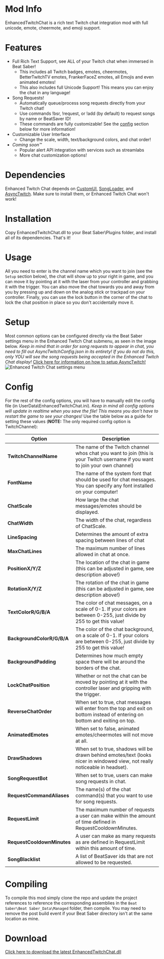 # Mod Info
EnhancedTwitchChat is a rich text Twitch chat integration mod with full unicode, emote, cheermote, and emoji support.

# Features
- Full Rich Text Support, see ALL of your Twitch chat when immersed in Beat Saber!
  - This includes all Twitch badges, emotes, cheermotes, BetterTwitchTV emotes, FrankerFaceZ emotes, all Emojis and even animated emotes!
  - This also includes full Unicode Support! This means you can enjoy the chat in any language!
- Song Requests!
  - Automatically queue/process song requests directly from your Twitch chat!
  - Use commands !bsr, !request, or !add (by default) to request songs by name or BeatSaver ID!
  - These commands are fully customizable! See the [config](https://github.com/brian91292/BeatSaber-EnhancedTwitchChat#config) section below for more information!
- Customizable User Interface
  - Change the scale, width, text/background colors, and chat order!
- *Coming soon:tm:*
  - Popular alert API integration with services such as streamlabs
  - More chat customization options!
  
# Dependencies
Enhanced Twitch Chat depends on [CustomUI](https://www.modsaber.org/mod/customui/), [SongLoader](https://www.modsaber.org/mod/song-loader/), and [AsyncTwitch](https://www.modsaber.org/mod/asynctwitchlib/). Make sure to install them, or Enhanced Twitch Chat won't work!
  
# Installation
Copy EnhancedTwitchChat.dll to your Beat Saber\Plugins folder, and install all of its dependencies. That's it!

# Usage
All you need to enter is the channel name which you want to join (see the `Setup` section below), the chat will show up to your right in game, and you can move it by pointing at it with the laser from your controller and grabbing it with the trigger. You can also move the chat towards you and away from you by pressing up and down on the analog stick or trackpad on your controller. Finally, you can use the lock button in the corner of the chat to lock the chat position in place so you don't accidentally move it.

# Setup
Most common options can be configured directly via the Beat Saber settings menu in the Enhanced Twitch Chat submenu, as seen in the image below. *Keep in mind that in order for song requests to appear in chat, you need to fill out AsyncTwitchConfig.json in its entirety! If you do not do this, only YOU will see the song requests being accepted in the Enhanced Twitch Chat display!* [Click here for information on how to setup AsyncTwitch!](https://www.modsaber.org/mod/asynctwitchlib/1.1.6)
![Enhanced Twitch Chat settings menu](https://i.imgur.com/GSPmjPb.jpg)

# Config
For the rest of the config options, you will have to manually edit the config file (in UserData\EnhancedTwitchChat.ini).  *Keep in mind all config options will update in realtime when you save the file! This means you don't have to restart the game to see your changes!* Use the table below as a guide for setting these values (**NOTE:** The only required config option is TwitchChannel):

| Option | Description |
| - | - |
| **TwitchChannelName** | The name of the Twitch channel whos chat you want to join (this is your Twitch username if you want to join your own channel) |
| **FontName** | The name of the system font that should be used for chat messages. You can specify any font installed on your computer! |
| **ChatScale** | How large the chat messages/emotes should be displayed. |
| **ChatWidth** | The width of the chat, regardless of ChatScale. |
| **LineSpacing** | Determines the amount of extra spacing between lines of chat |
| **MaxChatLines** | The maximum number of lines allowed in chat at once. |
| **PositionX/Y/Z** | The location of the chat in game (this can be adjusted in game, see description above!) |
| **RotationX/Y/Z** | The rotation of the chat in game (this can be adjusted in game, see description above!) |
| **TextColorR/G/B/A** | The color of chat messages, on a scale of 0-1. If your colors are between 0-255, just divide by 255 to get this value! |
| **BackgroundColorR/G/B/A** | The color of the chat background, on a scale of 0-1. If your colors are between 0-255, just divide by 255 to get this value! |
| **BackgroundPadding** | Determines how much empty space there will be around the borders of the chat. |
| **LockChatPosition** | Whether or not the chat can be moved by pointing at it with the controller laser and gripping with the trigger. |
| **ReverseChatOrder** | When set to true, chat messages will enter from the top and exit on bottom instead of entering on bottom and exiting on top. |
| **AnimatedEmotes** | When set to false, animated emotes/cheermotes will not move at all. |
| **DrawShadows** | When set to true, shadows will be drawn behind emotes/text (looks nicer in windowed view, not really noticeable in headset). |
| **SongRequestBot** | When set to true, users can make song requests in chat. |
| **RequestCommandAliases** | The name(s) of the chat command(s) that you want to use for song requests. |
| **RequestLimit** | The maximum number of requests a user can make within the amount of time defined in RequestCooldownMinutes. |
| **RequestCooldownMinutes** | A user can make as many requests as are defined in RequestLimit within this amount of time. |
| **SongBlacklist** | A list of BeatSaver ids that are not allowed to be requested. |


# Compiling
To compile this mod simply clone the repo and update the project references to reference the corresponding assemblies in the `Beat Saber\Beat Saber_Data\Managed` folder, then compile. You may need to remove the post build event if your Beat Saber directory isn't at the same location as mine.

# Download
[Click here to download the latest EnhancedTwitchChat.dll](https://www.modsaber.org/mod/enhanced-twitch-chat/1.1.0)
